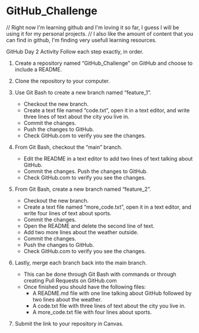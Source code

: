 # GitHub_Challenge
// Right now I'm learning github and I'm loving it so far, I guess I will be using it for my personal projects.
// I also like the amount of content that you can find in github, I'm finding very usefull learning resources.

GitHub Day 2 Activity Follow each step exactly, in order.      

1. Create a repository named “GitHub_Challenge” on GitHub and choose to include a README.

2. Clone the repository to your computer. 

3. Use Git Bash to create a new branch named “feature_1”. 

    - Checkout the new branch. 
    - Create a text file named “code.txt”, open it in a text editor, and write three lines of text about the city you live in. 
    - Commit the changes. 
    - Push the changes to GitHub. 
    - Check GitHub.com to verify you see the changes. 

4. From Git Bash, checkout the “main” branch. 
    - Edit the README in a text editor to add two lines of text talking about GitHub. 
    - Commit the changes. Push the changes to GitHub. 
    - Check GitHub.com to verify you see the changes. 

5. From Git Bash, create a new branch named “feature_2”. 
    - Checkout the new branch.
    - Create a text file named “more_code.txt”, open it in a text editor, and write four lines of text about sports. 
    - Commit the changes. 
    - Open the README and delete the second line of text. 
    - Add two more lines about the weather outside. 
    - Commit the changes. 
    - Push the changes to GitHub. 
    - Check GitHub.com to verify you see the changes. 

6. Lastly, merge each branch back into the main branch. 
    - This can be done through Git Bash with commands or through creating Pull Requests on GitHub.com 
    - Once finished you should have the following files: 
        - A README.md file with one line talking about GitHub followed by two lines about the weather. 
        - A code.txt file with three lines of text about the city you live in. 
        - A more_code.txt file with four lines about sports. 
    
7. Submit the link to your repository in Canvas.
